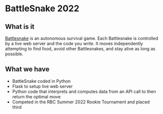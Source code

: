 # BattleSnake 2022

## What is it
[Battlesnake](https://play.battlesnake.com/) is an autonomous survival game. Each Battlesnake is controlled by a live web server and the code you write. It moves independently attempting to find food, avoid other Battlesnakes, and stay alive as long as possible.

## What we have
* BattleSnake coded in Python
* Flask to setup live web server
* Python code that interprets and computes data from an API call to then return the optimal move
* Competed in the RBC Summer 2022 Rookie Tournament and placed third

